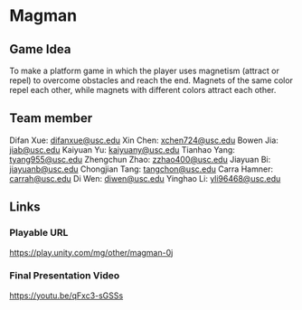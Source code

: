 # Magman

## Game Idea
To make a platform game in which the player uses magnetism (attract or repel) to overcome obstacles and reach the end. Magnets of the same color repel each other, while magnets with different colors attract each other. 

## Team member
Difan Xue: difanxue@usc.edu
Xin Chen: xchen724@usc.edu
Bowen Jia: jiab@usc.edu
Kaiyuan Yu: kaiyuany@usc.edu
Tianhao Yang: tyang955@usc.edu
Zhengchun Zhao: zzhao400@usc.edu
Jiayuan Bi: jiayuanb@usc.edu
Chongjian Tang: tangchon@usc.edu
Carra Hamner: carrah@usc.edu
Di Wen: diwen@usc.edu
Yinghao Li: yli96468@usc.edu

## Links
### Playable URL
https://play.unity.com/mg/other/magman-0j
### Final Presentation Video
https://youtu.be/qFxc3-sGSSs
